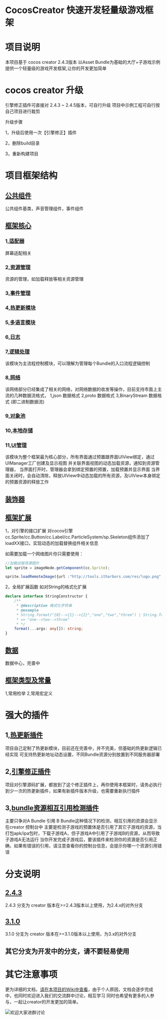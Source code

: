 # CocosCreator 快速开发轻量级游戏框架
# 项目说明
本项目基于 cocos creator 2.4.3版本
以Asset Bundle为基础的大厅+子游戏示例
提供一个轻量级的游戏开发框架,让你的开发更加简单
# cocos creator 升级
引擎修正插件可直接对 2.4.3 ~ 2.4.5版本，可自行升级
项目中示例工程可自行按自己项目进行裁剪

升级步骤

1，升级后使用一次【引擎修正】插件

2，删除build目录

3，重新构建项目
# 项目框架结构
## [公共组件](https://gitee.com/top-discover/QuickFramework/tree/2.4.3/assets/scripts/framework/componects)
公共组件基类，声音管理组件，事件组件
## [框架核心](https://gitee.com/top-discover/QuickFramework/tree/2.4.3/assets/scripts/framework/core)
### 1,[适配器](https://gitee.com/top-discover/QuickFramework/tree/2.4.3/assets/scripts/framework/core/adaptor)
屏幕适配相关
### 2,[资源管理](https://gitee.com/top-discover/QuickFramework/tree/2.4.3/assets/scripts/framework/core/asset)
资源的管理，如加载释放等相关资源管理
### 3,[事件管理](https://gitee.com/top-discover/QuickFramework/tree/2.4.3/assets/scripts/framework/core/event)
### 4,[热更新模块](https://gitee.com/top-discover/QuickFramework/tree/2.4.3/assets/scripts/framework/core/hotupdate)
### 5,[多语言模块](https://gitee.com/top-discover/QuickFramework/tree/2.4.3/assets/scripts/framework/core/language)
### 6,[日志](https://gitee.com/top-discover/QuickFramework/tree/2.4.3/assets/scripts/framework/core/log)
### 7,[逻辑处理](https://gitee.com/top-discover/QuickFramework/tree/2.4.3/assets/scripts/framework/core/logic)
该模块为主流程控制模块，可以理解为管理每个Bundle的入口流程逻辑控制
### 8,[网络](https://gitee.com/top-discover/QuickFramework/tree/2.4.3/assets/scripts/framework/core/net)
该网络部分已经集成了相关的网络，对网络数据的收发等操作，目前支持市面上主流的几种数据流格式，
1,json 数据格式
2,proto 数据格式
3,BinaryStream 数据格式 (即二进制数据流)
### 9,[对象池](https://gitee.com/top-discover/QuickFramework/tree/2.4.3/assets/scripts/framework/core/nodePool)
### 10,[本地存储](https://gitee.com/top-discover/QuickFramework/tree/2.4.3/assets/scripts/framework/core/storage)
### 11,[UI管理](https://gitee.com/top-discover/QuickFramework/tree/2.4.3/assets/scripts/framework/core/ui)
该模块为整个框架最为核心部分，所有界面通过预置跟界面UIView绑定，通过UIManager工厂创建及显示视图
并关联界面视图的动态加载资源，通知到资源管理器，
当界面打开时，管理器会拿到绑定预置的预置，加载预置并显示界面
当界面关闭时，会自动清除，释放UIView中动态加载的所有资源，及UIView本身绑定
的预置资源的释放工作
## [装饰器](https://gitee.com/top-discover/QuickFramework/tree/2.4.3/assets/scripts/framework/decorator)
## [框架扩展](https://gitee.com/top-discover/QuickFramework/tree/2.4.3/assets/scripts/framework/plugin)
1，对引擎的接口扩展
对cocos引擎 cc.Sprite/cc.Button/cc.Label/cc.ParticleSystem/sp.Skeleton组件添加了loadXX接口，实现动态的加载替换组件相关信息

如需要加载一个网络图片你只需要使用：
```ts
//加载远程资源图片
let sprite = imageNode.getComponent(cc.Sprite);

sprite.loadRemoteImage({url :"http://tools.itharbors.com/res/logo.png", view : this});
```
2，全局扩展函数
如对String的格式化扩展
```ts
declare interface StringConstructor {
	/**
	 * @description 格式化字符串
	 * @example
	 * String.format("{0}-->{1}-->{2}","one","two","three") | String.format("{0}-->{1}-->{2}",["one","two","three"])
	 * => "one-->two-->three"
	 * */
	format(...args: any[]): string;
}
```
## [数据](https://gitee.com/top-discover/QuickFramework/tree/2.4.3/assets/scripts/framework/data)
数据中心，完善中
## [框架类型及常量](https://gitee.com/top-discover/QuickFramework/tree/2.4.3/assets/scripts/framework/defines)
1,常用检举
2,常用宏定义

# 强大的插件
## 1,[热更新插件](https://gitee.com/top-discover/QuickFramework/tree/2.4.3/packages/hot-update-tools)
项目自己定制了热更新模块，目前还在完善中，并不完美，但基础的热更新逻辑已经实现
可支持热更新地址动态设置，不同Bundle资源分别放置到不同服务器部署
## 2,[引擎修正插件](https://gitee.com/top-discover/QuickFramework/tree/2.4.3/packages/fix_engine)
项目对引擎源码扩展，都放到了这个修正插件上，再你使用本框架时，请务必执行到少一次的热更新插件，如果有新插件版本升级，也需要重新执行插件
## 3,[bundle资源相互引用检测插件](https://gitee.com/top-discover/QuickFramework/tree/2.4.3/packages/check_resources)
主要只争对A Bundle 引用 B Bundle这种情况下的检测，相互引用的资源会显示在creator 控制台中
主要是检测子游戏的预置体是否引用了其它子游戏的资源，当打包apk/ipa包时，下载子游戏A，但子游戏A中引用了子游戏B的资源，从而导致子游戏A无法运行
当你开发完成子游戏后，要该插件来检测你的资源是否引用正确，如果有错误的引用，请注意查看你的控制台信息，会提示你哪一个资源引用错误

# 分支说明
## [2.4.3](https://gitee.com/top-discover/QuickFramework/tree/2.4.3)
2.4.3 分支为 creator 版本在>=2.4.3版本以上使用，为2.4.x的对外分支
## [3.1.0](https://gitee.com/top-discover/QuickFramework/tree/2.4.3)
3.1.0 分支为 creator 版本在>=3.1.0版本以上使用，为3.x的对外分支
## 其它分支为开发中的分支，请不要轻易使用

# 其它注意事项
更为详细的文档，[请在本项目的Wiki中查看](https://gitee.com/top-discover/QuickFramework/wikis/%E6%96%87%E6%A1%A3%E8%AF%B4%E6%98%8E?sort_id=4437056)，由于个人原因，文档会逐步完成中，也同时欢迎进入我们的交流群中讨论，相互学习
同时也希望有更多的人参与，一起让creator的开发更加的简单。

![欢迎大家进群讨论](https://images.gitee.com/uploads/images/2021/0704/233403_8c07fe63_393413.jpeg "qrcode_1625412690446.jpg")
